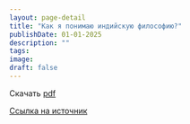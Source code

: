 ```yaml
---
layout: page-detail
title: "Как я понимаю индийскую философию?"
publishDate: 01-01-2025
description: ""
tags:
image:
draft: false
---
```


Скачать [pdf](/upload/iblock/e79/e79c64435be46934b1c2135bac424356.pdf)

[Ссылка на источник](https://www.academia.edu/8138368/%D0%9A%D0%90%D0%9A%5F%D0%AF%5F%D0%9F%D0%9E%D0%9D%D0%98%D0%9C%D0%90%D0%AE%5F%D0%98%D0%9D%D0%94%D0%98%D0%99%D0%A1%D0%9A%D0%A3%D0%AE%5F%D0%A4%D0%98%D0%9B%D0%9E%D0%A1%D0%9E%D0%A4%D0%98%D0%AE)  
  
  
